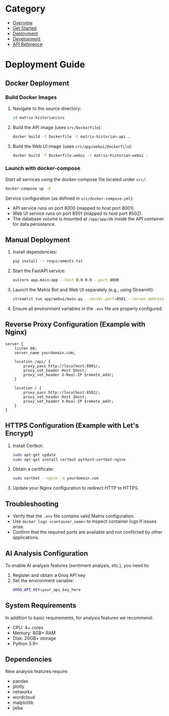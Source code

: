 # Category
* [Overview](./overview.md)
* [Get Started](./get-started.md)
* [Deployment](./deployment.md)
* [Development](./development.md)
* [API Reference](./reference/api-reference.md)

# Deployment Guide

## Docker Deployment

### Build Docker Images

1. Navigate to the source directory:
   ```bash
   cd matrix-historian/src
   ```
2. Build the API image (uses `src/Dockerfile`):
   ```bash
   docker build -f Dockerfile -t matrix-historian-api .
   ```
3. Build the Web UI image (uses `src/app/webui/Dockerfile`):
   ```bash
   docker build -f Dockerfile.webui -t matrix-historian-webui .
   ```

### Launch with docker-compose

Start all services using the docker-compose file located under `src/`:
```bash
docker-compose up -d
```
Service configuration (as defined in `src/docker-compose.yml`):
- API service runs on port 8000 (mapped to host port 8001).
- Web UI service runs on port 8501 (mapped to host port 8502).
- The database volume is mounted at `/app/app/db` inside the API container for data persistence.

## Manual Deployment

1. Install dependencies:
   ```bash
   pip install -r requirements.txt
   ```
2. Start the FastAPI service:
   ```bash
   uvicorn app.main:app --host 0.0.0.0 --port 8000
   ```
3. Launch the Matrix Bot and Web UI separately (e.g., using Streamlit):
   ```bash
   streamlit run app/webui/main.py --server.port=8501 --server.address=0.0.0.0
   ```
4. Ensure all environment variables in the `.env` file are properly configured.

## Reverse Proxy Configuration (Example with Nginx)

```nginx
server {
    listen 80;
    server_name yourdomain.com;

    location /api/ {
        proxy_pass http://localhost:8001/;
        proxy_set_header Host $host;
        proxy_set_header X-Real-IP $remote_addr;
    }

    location / {
        proxy_pass http://localhost:8502/;
        proxy_set_header Host $host;
        proxy_set_header X-Real-IP $remote_addr;
    }
}
```

## HTTPS Configuration (Example with Let's Encrypt)

1. Install Certbot:
   ```bash
   sudo apt-get update
   sudo apt-get install certbot python3-certbot-nginx
   ```

2. Obtain a certificate:
   ```bash
   sudo certbot --nginx -d yourdomain.com
   ```

3. Update your Nginx configuration to redirect HTTP to HTTPS.

## Troubleshooting

- Verify that the `.env` file contains valid Matrix configuration.
- Use `docker logs <container_name>` to inspect container logs if issues arise.
- Confirm that the required ports are available and not conflicted by other applications.

## AI Analysis Configuration

To enable AI analysis features (sentiment analysis, etc.), you need to:

1. Register and obtain a Groq API key
2. Set the environment variable:
   ```bash
   GROQ_API_KEY=your_api_key_here
   ```

## System Requirements

In addition to basic requirements, for analysis features we recommend:

- CPU: 4+ cores
- Memory: 8GB+ RAM
- Disk: 20GB+ storage
- Python 3.9+

## Dependencies

New analysis features require:
- pandas
- plotly
- networkx
- wordcloud
- matplotlib
- jieba

